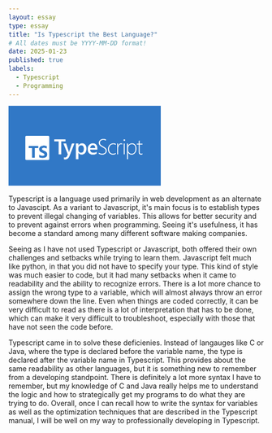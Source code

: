 ```yaml
---
layout: essay
type: essay
title: "Is Typescript the Best Language?"
# All dates must be YYYY-MM-DD format!
date: 2025-01-23
published: true
labels:
  - Typescript
  - Programming
---
```


<img width="300px" class="rounded float-start pe-4" src="../img/TypeScriptLogo.png">

Typescript is a language used primarily in web development as an alternate to Javascipt. As a variant to Javascript, it's main focus is to establish types to prevent illegal changing of variables. This allows for better security and to prevent against errors when programming. Seeing it's usefulness, it has become a standard among many different software making companies. 

Seeing as I have not used Typescript or Javascript, both offered their own challenges and setbacks while trying to learn them. Javascript felt much like python, in that you did not have to specify your type. This kind of style was much easier to code, but it had many setbacks when it came to readability and the ability to recognize errors. There is a lot more chance to assign the wrong type to a variable, which will almost always throw an error somewhere down the line. Even when things are coded correctly, it can be very difficult to read as there is a lot of interpretation that has to be done, which can make it very difficult to troubleshoot, especially with those that have not seen the code before. 

Typescript came in to solve these deficienies. Instead of langauges like C or Java, where the type is declared before the variable name, the type is declared after the variable name in Typescript. This provides about the same readability as other languages, but it is something new to remember from a developing standpoint. There is definitely a lot more syntax I have to remember, but my knowledge of C and Java really helps me to understand the logic and how to strategically get my programs to do what they are trying to do. Overall, once I can recall how to write the syntax for variables as well as the optimization techniques that are described in the Typescript manual, I will be well on my way to professionally developing in Typescript.
